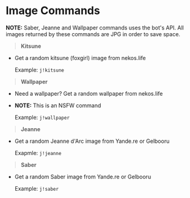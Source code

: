 # Image Commands

**NOTE:** Saber, Jeanne and Wallpaper commands uses the bot's API. All images returned by these commands are JPG in order to save space.

>**Kitsune**

* Get a random kitsune (foxgirl) image from nekos.life

    Example: `j!kitsune`

>**Wallpaper**

* Need a wallpaper? Get a random wallpaper from nekos.life
* **NOTE:** This is an NSFW command

    Example: `j!wallpaper`

>**Jeanne**

* Get a random Jeanne d'Arc image from Yande.re or Gelbooru

    Exapmle: `j!jeanne`

>**Saber**

* Get a random Saber image from Yande.re or Gelbooru

    Example: `j!saber`
